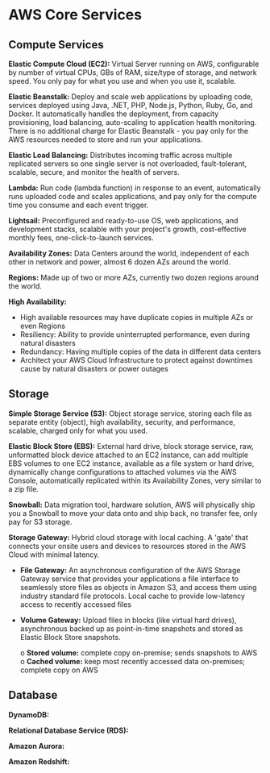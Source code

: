 # AWS Core Services

## Compute Services

**Elastic Compute Cloud (EC2):** Virtual Server running on AWS, configurable by number of virtual CPUs, GBs of RAM, size/type of storage, and network speed. You only pay for what you use and when you use it, scalable.

**Elastic Beanstalk:** Deploy and scale web applications by uploading code, services deployed using Java, .NET, PHP, Node.js, Python, Ruby, Go, and Docker. It automatically handles the deployment, from capacity provisioning, load balancing, auto-scaling to application health monitoring. There is no additional charge for Elastic Beanstalk - you pay only for the AWS resources needed to store and run your applications.

**Elastic Load Balancing:** Distributes incoming traffic across multiple replicated servers so one single server is not overloaded, fault-tolerant, scalable, secure, and monitor the health of servers.

**Lambda:** Run code (lambda function) in response to an event, automatically runs uploaded code and scales applications, and pay only for the compute time you consume and each event trigger. 

**Lightsail:** Preconfigured and ready-to-use OS, web applications, and development stacks, scalable with your project's growth, cost-effective monthly fees, one-click-to-launch services. 

**Availability Zones:** Data Centers around the world, independent of each other in network and power, almost 6 dozen AZs around the world. 

**Regions:** Made up of two or more AZs, currently two dozen regions around the world.

**High Availability:** 

- High available resources may have duplicate copies in multiple AZs or even Regions
- Resiliency: Ability to provide uninterrupted performance, even during natural disasters
- Redundancy: Having multiple copies of the data in different data centers
- Architect your AWS Cloud Infrastructure to protect against downtimes cause by natural disasters or power outages


## Storage
**Simple Storage Service (S3):** Object storage service, storing each file as separate entity (object), high availability, security, and performance, scalable, charged only for what you used.

**Elastic Block Store (EBS):** External hard drive, block storage service, raw, unformatted block device attached to an EC2 instance, can add multiple EBS volumes to one EC2 instance, available as a file system or hard drive, dynamically change configurations to attached volumes via the AWS Console, automatically replicated within its Availability Zones, very similar to a zip file.

**Snowball:** Data migration tool, hardware solution, AWS will physically ship you a Snowball to move your data onto and ship back, no transfer fee, only pay for S3 storage. 

**Storage Gateway:** Hybrid cloud storage with local caching. A 'gate' that connects your onsite users and devices to resources stored in the AWS Cloud with minimal latency. 
- **File Gateway:** An asynchronous configuration of the AWS Storage Gateway service that provides your applications a file interface to seamlessly store files as objects in Amazon S3, and access them using industry standard file protocols. Local cache to provide low-latency access to recently accessed files
- **Volume Gateway:** Upload files in blocks (like virtual hard drives), asynchronous backed up as point-in-time snapshots and stored as Elastic Block Store snapshots. 

  o	**Stored volume:** complete copy on-premise; sends snapshots to AWS
  o	**Cached volume:** keep most recently accessed data on-premises; complete copy on AWS




## Database
**DynamoDB:**

**Relational Database Service (RDS):**

**Amazon Aurora:**

**Amazon Redshift:**
